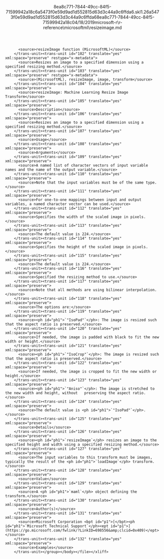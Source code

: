 <?xml version="1.0"?><xliff version="1.2" xmlns="urn:oasis:names:tc:xliff:document:1.2" xmlns:xsi="http://www.w3.org/2001/XMLSchema-instance" xsi:schemaLocation="urn:oasis:names:tc:xliff:document:1.2 xliff-core-1.2-transitional.xsd"><file datatype="xml" original="resizeimage.md" source-language="en-US" target-language="en-US"><header><tool tool-id="mdxliff" tool-name="mdxliff" tool-version="1.0-d1654b2" tool-company="Microsoft" /><xliffext:skl_file_name xmlns:xliffext="urn:microsoft:content:schema:xliffextensions">8ea8c771-7844-49cc-84f5-71599942a18c6a5473f0e59d9ad1d552815d63d3c44a9c6ffda6.skl</xliffext:skl_file_name><xliffext:version xmlns:xliffext="urn:microsoft:content:schema:xliffextensions">1.2</xliffext:version><xliffext:ms.openlocfilehash xmlns:xliffext="urn:microsoft:content:schema:xliffextensions">6a5473f0e59d9ad1d552815d63d3c44a9c6ffda6</xliffext:ms.openlocfilehash><xliffext:ms.sourcegitcommit xmlns:xliffext="urn:microsoft:content:schema:xliffextensions">8ea8c771-7844-49cc-84f5-71599942a18c</xliffext:ms.sourcegitcommit><xliffext:ms.lasthandoff xmlns:xliffext="urn:microsoft:content:schema:xliffextensions">04/18/2019</xliffext:ms.lasthandoff><xliffext:ms.openlocfilepath xmlns:xliffext="urn:microsoft:content:schema:xliffextensions">microsoft-r\r-reference\microsoftml\resizeimage.md</xliffext:ms.openlocfilepath></header><body><group id="content" extype="content"><trans-unit id="101" translate="yes" xml:space="preserve" restype="x-metadata">
          <source>resizeImage function (MicrosoftML)</source>
        </trans-unit><trans-unit id="102" translate="yes" xml:space="preserve" restype="x-metadata">
          <source>Resizes an image to a specified dimension using a specified resizing method.</source>
        </trans-unit><trans-unit id="103" translate="yes" xml:space="preserve" restype="x-metadata">
          <source>(MicrosoftML), resizeImage, image, transform</source>
        </trans-unit><trans-unit id="104" translate="yes" xml:space="preserve">
          <source>resizeImage: Machine Learning Resize Image Transform</source>
        </trans-unit><trans-unit id="105" translate="yes" xml:space="preserve">
          <source>Description</source>
        </trans-unit><trans-unit id="106" translate="yes" xml:space="preserve">
          <source>Resizes an image to a specified dimension using a specified resizing method.</source>
        </trans-unit><trans-unit id="107" translate="yes" xml:space="preserve">
          <source>Usage</source>
        </trans-unit><trans-unit id="108" translate="yes" xml:space="preserve">
          <source>Arguments</source>
        </trans-unit><trans-unit id="109" translate="yes" xml:space="preserve">
          <source>A named list of character vectors of input variable names and the name of the output variable.</source>
        </trans-unit><trans-unit id="110" translate="yes" xml:space="preserve">
          <source>Note that the input variables must be of the same type.</source>
        </trans-unit><trans-unit id="111" translate="yes" xml:space="preserve">
          <source>For one-to-one mappings between input and output variables, a named character vector can be used.</source>
        </trans-unit><trans-unit id="112" translate="yes" xml:space="preserve">
          <source>Specifies the width of the scaled image in pixels.</source>
        </trans-unit><trans-unit id="113" translate="yes" xml:space="preserve">
          <source>The default value is 224.</source>
        </trans-unit><trans-unit id="114" translate="yes" xml:space="preserve">
          <source>Specifies the height of the scaled image in pixels.</source>
        </trans-unit><trans-unit id="115" translate="yes" xml:space="preserve">
          <source>The default value is 224.</source>
        </trans-unit><trans-unit id="116" translate="yes" xml:space="preserve">
          <source>Specified the resizing method to use.</source>
        </trans-unit><trans-unit id="117" translate="yes" xml:space="preserve">
          <source>Note that all methods are using bilinear interpolation.</source>
        </trans-unit><trans-unit id="118" translate="yes" xml:space="preserve">
          <source>The options are:</source>
        </trans-unit><trans-unit id="119" translate="yes" xml:space="preserve">
          <source><ph id="ph1">`"IsoPad"`</ph>: The image is resized such that the aspect ratio is preserved.</source>
        </trans-unit><trans-unit id="120" translate="yes" xml:space="preserve">
          <source>If needed, the image is padded with black to fit the new width or height.</source>
        </trans-unit><trans-unit id="121" translate="yes" xml:space="preserve">
          <source><ph id="ph1">`"IsoCrop"`</ph>: The image is resized such that the aspect ratio is preserved.</source>
        </trans-unit><trans-unit id="122" translate="yes" xml:space="preserve">
          <source>If needed, the image is cropped to fit the new width or height.</source>
        </trans-unit><trans-unit id="123" translate="yes" xml:space="preserve">
          <source><ph id="ph1">`"Aniso"`</ph>: The image is stretched to the new width and height, without   preserving the aspect ratio.</source>
        </trans-unit><trans-unit id="124" translate="yes" xml:space="preserve">
          <source>The default value is <ph id="ph1">`"IsoPad"`</ph>.</source>
        </trans-unit><trans-unit id="125" translate="yes" xml:space="preserve">
          <source>Details</source>
        </trans-unit><trans-unit id="126" translate="yes" xml:space="preserve">
          <source><ph id="ph1">`resizeImage`</ph> resizes an image to the specified height and width using a specified resizing method.</source>
        </trans-unit><trans-unit id="127" translate="yes" xml:space="preserve">
          <source>The input variables to this transform must be images, typically the result of the <ph id="ph1">`loadImage`</ph> transform.</source>
        </trans-unit><trans-unit id="128" translate="yes" xml:space="preserve">
          <source>Value</source>
        </trans-unit><trans-unit id="129" translate="yes" xml:space="preserve">
          <source>A <ph id="ph1">`maml`</ph> object defining the transform.</source>
        </trans-unit><trans-unit id="130" translate="yes" xml:space="preserve">
          <source>Author(s)</source>
        </trans-unit><trans-unit id="131" translate="yes" xml:space="preserve">
          <source>Microsoft Corporation <bpt id="p1">[</bpt><ph id="ph1">`Microsoft Technical Support`</ph><ept id="p1">](https://go.microsoft.com/fwlink/?LinkID=698556&amp;clcid=0x409)</ept></source>
        </trans-unit><trans-unit id="132" translate="yes" xml:space="preserve">
          <source>Examples</source>
        </trans-unit></group></body></file></xliff>
